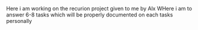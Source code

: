 Here i am working on the recurion project given to me by Alx
WHere i am to answer 6-8 tasks which will be properly documented on each tasks personally
